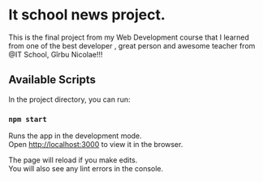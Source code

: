 # It school news project.

This is the final project from my Web Development course that I learned from one
of the best developer , great person and awesome teacher from @IT School, Gîrbu Nicolae!!!

## Available Scripts

In the project directory, you can run:

### `npm start`

Runs the app in the development mode.\
Open [http://localhost:3000](http://localhost:3000) to view it in the browser.

The page will reload if you make edits.\
You will also see any lint errors in the console.
